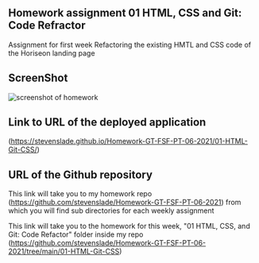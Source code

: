 ## Homework assignment 01 HTML, CSS and Git: Code Refractor

Assignment for first week Refactoring the existing HMTL and CSS code of the Horiseon landing page

## ScreenShot 

![screenshot of homework](./assets/images/Screenshot-2021-06-24-110609.png)


## Link to URL of the deployed application 

(https://stevenslade.github.io/Homework-GT-FSF-PT-06-2021/01-HTML-Git-CSS/)


## URL of the Github repository

This link will take you to my homework repo (https://github.com/stevenslade/Homework-GT-FSF-PT-06-2021) from which you will find sub directories for each weekly assignment

This link will take you to the homework for this week, "01 HTML, CSS, and Git: Code Refactor" folder inside my repo (https://github.com/stevenslade/Homework-GT-FSF-PT-06-2021/tree/main/01-HTML-Git-CSS)

